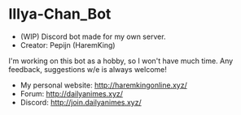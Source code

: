 # Illya-Chan_Bot
- (WIP) Discord bot made for my own server.
- Creator: Pepijn (HaremKing)

I'm working on this bot as a hobby, so I won't have much time.
Any feedback, suggestions w/e is always welcome!

- My personal website: http://haremkingonline.xyz/
- Forum: http://dailyanimes.xyz/
- Discord: http://join.dailyanimes.xyz/
